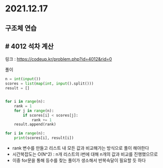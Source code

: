 # 2021.12.17

## 구조체 연습

## # 4012 석차 계산

링크 : https://codeup.kr/problem.php?id=4012&rid=0





풀이

```python
n = int(input())
scores = list(map(int, input().split()))
result = []


for i in range(n):
    rank = 1
    for j in range(n):
        if scores[i] < scores[j]:
            rank += 1
    result.append(rank)

for i in range(n):
    print(scores[i], result[i])
```



* rank 변수를 만들고 리스트 내 모든 값과 비교해가는 방식으로 풀이 해야한다
* 시간복잡도는 O(N^2) : n개 리스트의 i번에 대해 n개의 값과 비교를 진행했으므로
* 이중 for문을 통해 등수를 찾는 풀이가 생소해서 반복숙달이 필요할 듯 하다